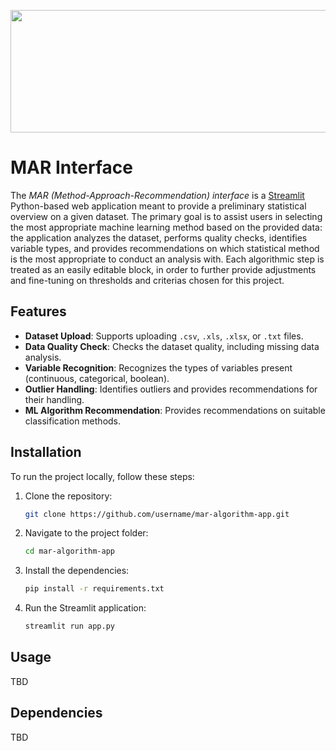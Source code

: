 <p align="center">
  <img width="605" height="196" src="https://i.ibb.co/g6k3gvC/mar-high-resolution-logo-4.png">
</p>

# **MAR Interface**

The *MAR (Method-Approach-Recommendation) interface* is a [Streamlit](https://marinterface.streamlit.app/) Python-based web application meant to provide a preliminary statistical overview on a given dataset. The primary goal is to assist users in selecting the most appropriate machine learning method based on the provided data: the application analyzes the dataset, performs quality checks, identifies variable types, and provides recommendations on which statistical method is the most appropriate to conduct an analysis with. Each algorithmic step is treated as an easily editable block, in order to further provide adjustments and fine-tuning on thresholds and criterias chosen for this project.

## **Features**

- **Dataset Upload**: Supports uploading `.csv`, `.xls`, `.xlsx`, or `.txt` files.
- **Data Quality Check**: Checks the dataset quality, including missing data analysis.
- **Variable Recognition**: Recognizes the types of variables present (continuous, categorical, boolean).
- **Outlier Handling**: Identifies outliers and provides recommendations for their handling.
- **ML Algorithm Recommendation**: Provides recommendations on suitable classification methods.

## **Installation**

To run the project locally, follow these steps:

1. Clone the repository:
   ```bash
   git clone https://github.com/username/mar-algorithm-app.git
   ```
2. Navigate to the project folder:
   ```bash
   cd mar-algorithm-app
   ```
3. Install the dependencies:
   ```bash
   pip install -r requirements.txt
   ```
4. Run the Streamlit application:
   ```bash
   streamlit run app.py
   ```

## **Usage**

TBD

## **Dependencies**

TBD


